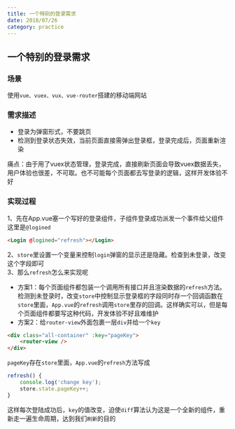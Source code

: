 ```yaml
---
title: 一个特别的登录需求
date: 2018/07/26
category: practice
---
```


## 一个特别的登录需求

### 场景
使用`vue、vuex、vux、vue-router`搭建的移动端网站
### 需求描述
- 登录为弹窗形式，不要跳页
- 检测到登录状态失效，当前页面直接需弹出登录框，登录完成后，页面重新渲染


痛点：由于用了vuex状态管理，登录完成，直接刷新页面会导致vuex数据丢失，用户体验也很差，不可取。也不可能每个页面都去写登录的逻辑，这样开发体验不好


### 实现过程

1、先在App.vue塞一个写好的登录组件，子组件登录成功派发一个事件给父组件这里是`@logined`
```html
<Login @logined="refresh"></Login>
```
2、`store`里设置一个变量来控制`login`弹窗的显示还是隐藏。检查到未登录，改变这个字段即可  
3、那么`refresh`怎么来实现呢
- 方案1：每个页面组件都包装一个调用所有接口并且渲染数据的`refresh`方法。检测到未登录时，改变`store`中控制显示登录框的字段同时存一个回调函数在`store`里面，`App.vue`的`refresh`调用`store`里存的回调。这样确实可以，但是每个页面组件都要写这种代码，开发体验不好且难维护
- 方案2：给`router-view`外面包裹一层`div`并给一个`key`
```html
<div class="all-container" :key="pageKey">
    <router-view />
</div>
```
`pageKey`存在`store`里面，`App.vue`的`refresh`方法写成
```javascript
refresh() {
    console.log('change key');
    store.state.pageKey++;
}
```
这样每次登陆成功后，`key`的值改变，迫使`diff`算法认为这是一个全新的组件，重新走一遍生命周期，达到我们`刷新`的目的
